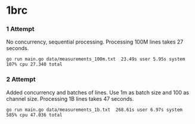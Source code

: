 # 1brc

### 1 Attempt

No concurrency, sequential processing. Processing 100M lines takes 27 seconds.
```
go run main.go data/measurements_100m.txt  23.49s user 5.95s system 107% cpu 27.340 total
```

### 2 Attempt

Added concurrency and batches of lines. Use 1m as batch size and 100 as channel size. Processing 1B lines takes 47 seconds.
```
go run main.go data/measurements_1b.txt  268.61s user 6.97s system 585% cpu 47.036 total
```